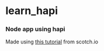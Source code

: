 # learn_hapi
### Node app using hapi
Made using [this tutorial](https://scotch.io/tutorials/build-a-secure-nodejs-application-with-javascript-async-await-using-hapi) from scotch.io
